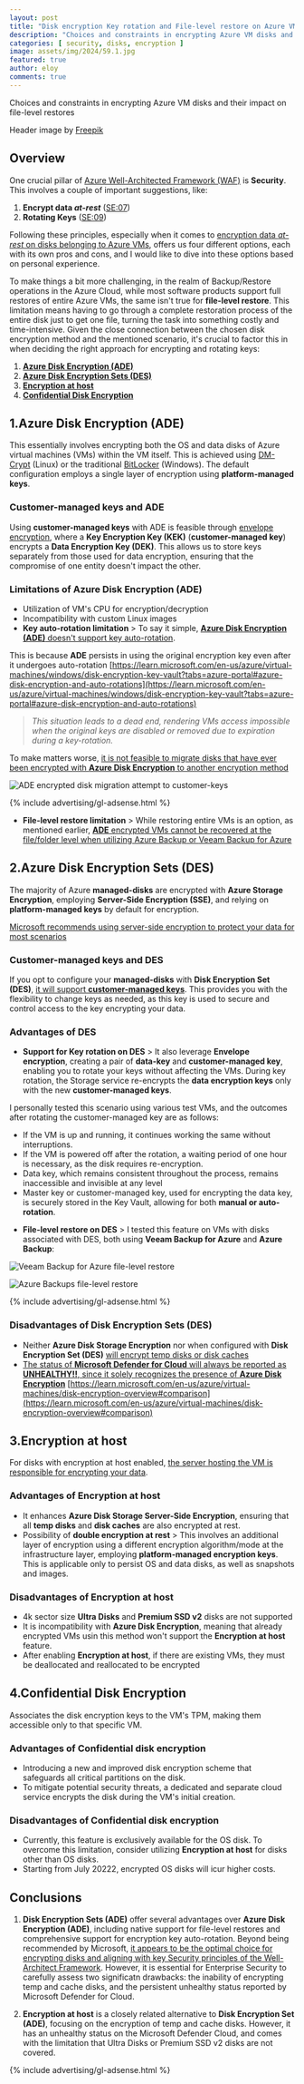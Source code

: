 ```yaml
---
layout: post
title: "Disk encryption Key rotation and File-level restore on Azure VMs"
description: "Choices and constraints in encrypting Azure VM disks and their impact on file-level restores"
categories: [ security, disks, encryption ]
image: assets/img/2024/59.1.jpg
featured: true
author: eloy
comments: true
---
```


Choices and constraints in encrypting Azure VM disks and their impact on file-level restores

Header image by <a href="https://www.freepik.com/free-photo/html-css-collage-concept-with-person_36295465.htm#query=encryption&position=7&from_view=keyword&track=sph&uuid=a4992635-350c-4f04-ab1d-9e86bd081767">Freepik</a>

## Overview

One crucial pillar of [Azure Well-Architected Framework (WAF)](https://learn.microsoft.com/en-us/azure/well-architected/) is **Security**. This involves a couple of important suggestions, like:

1. **Encrypt data *at-rest*** ([SE:07](https://learn.microsoft.com/en-us/azure/well-architected/security/encryption))
2. **Rotating Keys** ([SE:09](https://learn.microsoft.com/en-us/azure/well-architected/security/application-secrets))

Following these principles, especially when it comes to <ins>encryption data *at-rest* on disks belonging to Azure VMs</ins>, offers us four different options, each with its own pros and cons, and I would like to dive into these options based on personal experience.

To make things a bit more challenging, in the realm of Backup/Restore operations in the Azure Cloud, while most software products support full restores of entire Azure VMs, the same isn't true for **file-level restore**. This limitation means having to go through a complete restoration process of the entire disk just to get one file, turning the task into something costly and time-intensive. Given the close connection between the chosen disk encryption method and the mentioned scenario, it's crucial to factor this in when deciding the right approach for encrypting and rotating keys:

1. [**Azure Disk Encryption (ADE)**](#1azure-disk-encryption-ade)
2. [**Azure Disk Encryption Sets (DES)**](#2azure-disk-encryption-sets-des)
3. [**Encryption at host**](#3encryption-at-host)
4. [**Confidential Disk Encryption**](#4confidential-disk-encryption)

## 1.Azure Disk Encryption (ADE)

This essentially involves encrypting both the OS and data disks of Azure virtual machines (VMs) within the VM itself. This is achieved using [DM-Crypt](https://wikipedia.org/wiki/Dm-crypt) (Linux) or the traditional [BitLocker](https://wikipedia.org/wiki/BitLocker) (Windows). The default configuration employs a single layer of encryption using **platform-managed keys**.

### Customer-managed keys and ADE

Using **customer-managed keys** with ADE is feasible through [envelope encryption](https://learn.microsoft.com/en-us/azure/security/fundamentals/encryption-atrest#envelope-encryption-with-a-key-hierarchy), where a **Key Encryption Key (KEK)** (**customer-managed key**) encrypts a **Data Encryption Key (DEK)**. This allows us to store keys separately from those used for data encryption, ensuring that the compromise of one entity doesn't impact the other.

### Limitations of Azure Disk Encryption (ADE)

* Utilization of VM's CPU for encryption/decryption
* Incompatibility with custom Linux images
* **Key auto-rotation limitation** > To say it simple, <ins>**Azure Disk Encryption (ADE)** doesn't support key auto-rotation</ins>.

This is because **ADE** persists in using the original encryption key even after it undergoes auto-rotation [https://learn.microsoft.com/en-us/azure/virtual-machines/windows/disk-encryption-key-vault?tabs=azure-portal#azure-disk-encryption-and-auto-rotations](https://learn.microsoft.com/en-us/azure/virtual-machines/windows/disk-encryption-key-vault?tabs=azure-portal#azure-disk-encryption-and-auto-rotations)

>*This situation leads to a dead end, rendering VMs access impossible when the original keys are disabled or removed due to expiration during a key-rotation.*

To make matters worse, <ins>it is not feasible to migrate disks that have ever been encrypted with **Azure Disk Encryption** to another encryption method</ins>

![ADE encrypted disk migration attempt to customer-keys]({{site.baseurl}}/assets/img/2023/59.2.png)

{% include advertising/gl-adsense.html %}

* **File-level restore limitation** > While restoring entire VMs is an option, as mentioned earlier, <ins>**ADE** encrypted VMs cannot be recovered at the file/folder level when utilizing [Azure Backup](https://learn.microsoft.com/en-us/azure/backup/backup-azure-vms-encryption#limitations) or [Veeam Backup for Azure](https://helpcenter.veeam.com/archive/vbazure/5a/guide/limitations.html#azure-disk-encryption-)</ins>

## 2.Azure Disk Encryption Sets (DES)

The majority of Azure **managed-disks** are encrypted with **Azure Storage Encryption**, employing **Server-Side Encryption (SSE)**, and relying on **platform-managed keys** by default for encryption.

[Microsoft recommends using server-side encryption to protect your data for most scenarios](https://learn.microsoft.com/en-us/azure/storage/common/storage-service-encryption)

### Customer-managed keys and DES

If you opt to configure your **managed-disks** with **Disk Encryption Set (DES)**, <ins>it will support **customer-managed keys**</ins>. This provides you with the flexibility to change keys as needed, as this key is used to secure and control access to the key encrypting your data.

### Advantages of DES

* **Support for Key rotation on DES** > It also leverage **Envelope encryption**, creating a pair of **data-key** and **customer-managed key**, enabling you to rotate your keys without affecting the VMs. During key rotation, the Storage service re-encrypts the **data encryption keys** only with the new **customer-managed keys**.

I personally tested this scenario using various test VMs, and the outcomes after rotating the customer-managed key are as follows:

- If the VM is up and running, it continues working the same without interruptions.
- If the VM is powered off after the rotation, a waiting period of one hour is necessary, as the disk requires re-encryption.
- Data key, which remains consistent throughout the process, remains inaccessible and invisible at any level
- Master key or customer-managed key, used for encrypting the data key, is securely stored in the Key Vault, allowing for both **manual or auto-rotation**.

* **File-level restore on DES** > I tested this feature on VMs with disks associated with DES, both using **Veeam Backup for Azure** and **Azure Backup**:

![Veeam Backup for Azure file-level restore]({{site.baseurl}}/assets/img/2023/59.3.png)

![Azure Backups file-level restore]({{site.baseurl}}/assets/img/2023/59.4.png)

{% include advertising/gl-adsense.html %}

### Disadvantages of Disk Encryption Sets (DES)

* Neither **Azure Disk Storage Encryption** nor when configured with **Disk Encryption Set (DES)** <ins>will encrypt temp disks or disk caches</ins>
* <ins>The status of **Microsoft Defender for Cloud** will always be reported as **UNHEALTHY!!**, since it solely recognizes the presence of **Azure Disk Encryption**</ins> [https://learn.microsoft.com/en-us/azure/virtual-machines/disk-encryption-overview#comparison](https://learn.microsoft.com/en-us/azure/virtual-machines/disk-encryption-overview#comparison)

## 3.Encryption at host

For disks with encryption at host enabled, <ins>the server hosting the VM is responsible for encrypting your data</ins>.

### Advantages of Encryption at host

* It enhances **Azure Disk Storage Server-Side Encryption**, ensuring that all **temp disks** and **disk caches** are also encrypted at rest. 
* Possibility of **double encryption at rest** > This involves an additional layer of encryption using a different encryption algorithm/mode at the infrastructure layer, employing **platform-managed encryption keys**. This is applicable only to persist OS and data disks, as well as snapshots and images.

### Disadvantages of Encryption at host

* 4k sector size **Ultra Disks** and **Premium SSD v2** disks are not supported
* It is incompatibility with **Azure Disk Encryption**, meaning that already encrypted VMs usin this method won't support the **Encryption at host** feature.
* After enabling **Encryption at host**, if there are existing VMs, they must be deallocated and reallocated to be encrypted

## 4.Confidential Disk Encryption

Associates the disk encryption keys to the VM's TPM, making them accessible only to that specific VM.

### Advantages of Confidential disk encryption

* Introducing a new and improved disk encryption scheme that safeguards all critical partitions on the disk.
* To mitigate potential security threats, a dedicated and separate cloud service encrypts the disk during the VM's initial creation.

### Disadvantages of Confidential disk encryption

* Currently, this feature is exclusively available for the OS disk. To overcome this limitation, consider utilizing **Encryption at host** for disks other than OS disks.
* Starting from July 20222, encrypted OS disks will icur higher costs.

## Conclusions

1. **Disk Encryption Sets (ADE)** offer several advantages over **Azure Disk Encryption (ADE)**, including native support for file-level restores and comprehensive support for encryption key auto-rotation. Beyond being recommended by Microsoft, <ins>it appears to be the optimal choice for encrypting disks and aligning with key Security principles of the Well-Architect Framework</ins>. However, it is essential for Enterprise Security to carefully assess two significatn drawbacks: the inability of encrypting temp and cache disks, and the persistent unhealthy status reported by Microsoft Defender for Cloud.

4. **Encryption at host** is a closely related alternative to **Disk Encryption Set (ADE)**, focusing on the encryption of temp and cache disks. However, it has an unhealthy status on the Microsoft Defender Cloud, and comes with the limitation that Ultra Disks or Premium SSD v2 disks are not covered.

{% include advertising/gl-adsense.html %}
